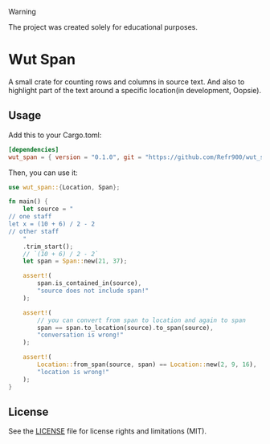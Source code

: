 > [!WARNING]
> The project was created solely for educational purposes.

# Wut Span

A small crate for counting rows and columns in source text. And also to highlight part of the text around a specific location(in development, Oopsie).

## Usage

Add this to your Cargo.toml:

```toml
[dependencies]
wut_span = { version = "0.1.0", git = "https://github.com/Refr900/wut_span"}
```

Then, you can use it:

```rust
use wut_span::{Location, Span};

fn main() {
    let source = "
// one staff
let x = (10 + 6) / 2 - 2
// other staff
    "
    .trim_start();
    // `(10 + 6) / 2 - 2`
    let span = Span::new(21, 37);

    assert!(
        span.is_contained_in(source),
        "source does not include span!"
    );

    assert!(
        // you can convert from span to location and again to span
        span == span.to_location(source).to_span(source),
        "conversation is wrong!"
    );

    assert!(
        Location::from_span(source, span) == Location::new(2, 9, 16),
        "location is wrong!"
    );
}
```

## License

See the [LICENSE](LICENSE) file for license rights and limitations (MIT).
